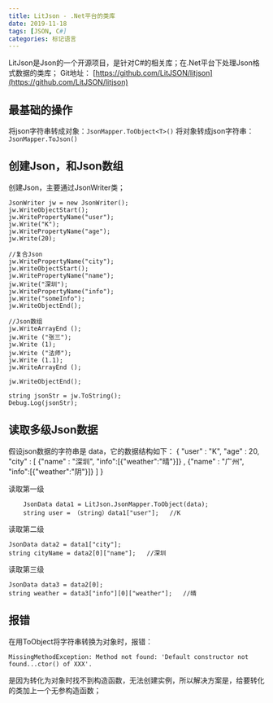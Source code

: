 ```yaml
---
title: LitJson - .Net平台的类库
date: 2019-11-18
tags: [JSON, C#]
categories: 标记语言
---
```


LitJson是Json的一个开源项目，是针对C#的相关库；在.Net平台下处理Json格式数据的类库；
Git地址： [https://github.com/LitJSON/litjson](https://github.com/LitJSON/litjson)

## 最基础的操作

将json字符串转成对象：`JsonMapper.ToObject<T>()`
将对象转成json字符串：`JsonMapper.ToJson()`


## 创建Json，和Json数组
创建Json，主要通过JsonWriter类；
```
JsonWriter jw = new JsonWriter();
jw.WriteObjectStart();
jw.WritePropertyName("user");
jw.Write("K");
jw.WritePropertyName("age");
jw.Write(20);

//复合Json
jw.WritePropertyName("city");
jw.WriteObjectStart();
jw.WritePropertyName("name");
jw.Write("深圳");
jw.WritePropertyName("info");
jw.Write("someInfo");
jw.WriteObjectEnd();

//Json数组
jw.WriteArrayEnd ();
jw.Write ("张三");
jw.Write (1);
jw.Write ("法师");
jw.Write (1.1);
jw.WriteArrayEnd ();

jw.WriteObjectEnd();

string jsonStr = jw.ToString();
Debug.Log(jsonStr);
```

## 读取多级Json数据
假设json数据的字符串是 data，它的数据结构如下：
{
    "user" : "K", 
    "age" : 20, 
    "city" : [ 
                    {"name" : "深圳", "info":[{"weather":"晴"}]} ,
                    {"name" : "广州", "info":[{"weather":"阴"}]}
                 ] 
}

读取第一级
```
    JsonData data1 = LitJson.JsonMapper.ToObject(data);
    string user = （string）data1["user"];   //K
```
读取第二级
```
JsonData data2 = data1["city"];
string cityName = data2[0]["name"];   //深圳
```
读取第三级
```
JsonData data3 = data2[0];
string weather = data3["info"][0]["weather"];   //晴
```

## 报错

在用ToObject将字符串转换为对象时，报错：
```
MissingMethodException: Method not found: 'Default constructor not found...ctor() of XXX'.
```
是因为转化为对象时找不到构造函数，无法创建实例，所以解决方案是，给要转化的类加上一个无参构造函数；